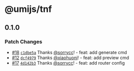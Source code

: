 # @umijs/tnf

## 0.1.0

### Patch Changes

- [#18](https://github.com/umijs/tnf/pull/18) [`c1dbe5a`](https://github.com/umijs/tnf/commit/c1dbe5aaa96bdf4d43dd85c6de72ab67be1654cb) Thanks [@sorrycc](https://github.com/sorrycc)! - feat: add generate cmd
- [#12](https://github.com/umijs/tnf/pull/12) [`dcf4979`](https://github.com/umijs/tnf/commit/dcf497971142ff5a48b70a4165fb256ac513b10e) Thanks [@xiaohuoni](https://github.com/xiaohuoni)! - feat: add preview cmd
- [#17](https://github.com/umijs/tnf/pull/17) [`4d142b3`](https://github.com/umijs/tnf/commit/4d142b363b84f47aad6e2fb9ce02306aa0af0595) Thanks [@sorrycc](https://github.com/sorrycc)! - feat: add router config
